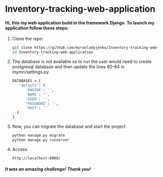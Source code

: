 # Inventory-tracking-web-application

#### Hi, this my web application build in the framework Django. To launch my application follow thess steps:

1. Clone the repo:

    ```sh
    git clone https://github.com/myronladyjenko/Inventory-tracking-web-application.git  
    cd Inventory-tracking-web-application
    ```

2. The database is not available so to run the user would need to create postgresql database and then update the lines 80-84 in myron/settings.py

    ```sh
    DATABASES = {  
       'default': {  
          'ENGINE': '',  
          'NAME': '',  
          'USER': '',  
          'PASSWORD': '',  
          'HOST': ''  
      }
    }
    ```
3. Now, you can migrate the database and start the project
    
    ```sh
    python manage.py migrate
    python manage.py runserver
    ```
    
4. Access 

    ```sh
    http://localhost:8000/
    ```
##### It was an amazing challenge! Thank you!    
    
